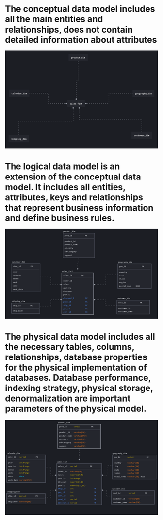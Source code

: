 # The conceptual data model includes all the main entities and relationships, does not contain detailed information about attributes

![Screnshot](https://github.com/RinatKarimov9891/DataLearn/blob/main/de101/module02/2.4/%D0%A1%D0%BD%D0%B8%D0%BC%D0%BE%D0%BA%20%D1%8D%D0%BA%D1%80%D0%B0%D0%BD%D0%B0%202023-05-01%20131543.png)


# The logical data model is an extension of the conceptual data model. It includes all entities, attributes, keys and relationships that represent business information and define business rules.

![Screnshot](https://github.com/RinatKarimov9891/DataLearn/blob/main/de101/module02/2.4/%D0%A1%D0%BD%D0%B8%D0%BC%D0%BE%D0%BA%20%D1%8D%D0%BA%D1%80%D0%B0%D0%BD%D0%B0%202023-05-01%20131855.png)


# The physical data model includes all the necessary tables, columns, relationships, database properties for the physical implementation of databases. Database performance, indexing strategy, physical storage, denormalization are important parameters of the physical model.

![Screnshot](https://github.com/RinatKarimov9891/DataLearn/blob/main/de101/module02/2.4/%D0%A1%D0%BD%D0%B8%D0%BC%D0%BE%D0%BA%20%D1%8D%D0%BA%D1%80%D0%B0%D0%BD%D0%B0%202023-05-01%20131520.png)
